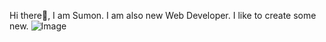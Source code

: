 Hi there🥰, I am Sumon. I am also new Web Developer. I like to create some new.
![Image](https://github.com/user-attachments/assets/b521dbe9-c010-480c-9c64-f632ea9fcd3d)
